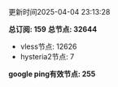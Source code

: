 更新时间2025-04-04 23:13:28

**总订阅: 159**
**总节点: 32644**
- vless节点: 12626
- hysteria2节点: 7

**google ping有效节点: 255**
